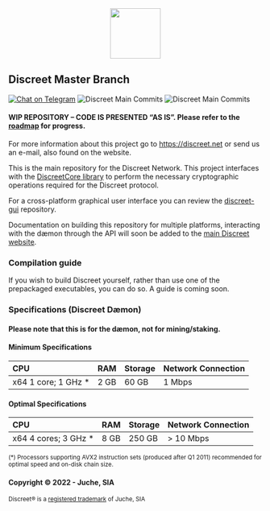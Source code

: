 <div align="center">
  <h1Discreet Network</h1>
  <img src="https://discreet.net/static/media/Discreet_eye.415ae4db.svg" width="100"/>
</div>

## Discreet Master Branch
[![Chat on Telegram][ico-telegram]][link-telegram]
![Discreet Main Commits][ico-activity-commit]
![Discreet Main Commits][ico-dotnet6]
#### WIP REPOSITORY – CODE IS PRESENTED “AS IS”. Please refer to the [roadmap](https://discreet.net/roadmap) for progress.

For more information about this project go to https://discreet.net or send us an e-mail, also found on the website.

This is the main repository for the Discreet Network. This project interfaces with the [DiscreetCore library](https://github.com/DiscreetNetwork/DiscreetCore-Win) to perform the necessary cryptographic operations required for the Discreet protocol.

For a cross-platform graphical user interface you can review the [discreet-gui](https://github.com/DiscreetNetwork/discreet-gui) repository.

Documentation on building this repository for multiple platforms, interacting with the dæmon through the API will soon be added to the [main Discreet website](https://discreet.net/roadmap).

### Compilation guide
If you wish to build Discreet yourself, rather than use one of the prepackaged executables, you can do so. A guide is coming soon.

### Specifications (Discreet Dæmon)
#### Please note that this is for the dæmon, not for mining/staking.
#### Minimum Specifications

| CPU | RAM | Storage | Network Connection |
| :--- | :--- | :--- | :--- |
| x64 1 core; 1 GHz * | 2 GB | 60 GB | 1 Mbps |

#### Optimal Specifications

| CPU | RAM | Storage | Network Connection |
| :--- | :--- | :--- | :--- |
| x64 4 cores; 3 GHz * | 8 GB | 250 GB | > 10 Mbps |

<sup>(*) Processors supporting AVX2 instruction sets (produced after Q1 2011) recommended for optimal speed and on-disk chain size. </sup>

#### Copyright © 2022 - Juche, SIA
<sup>Discreet® is a <a href="https://euipo.europa.eu/eSearch/#details/trademarks/018562628">registered trademark</a> of Juche, SIA</sup>

[ico-activity-commit]: https://img.shields.io/github/commit-activity/m/DiscreetNetwork/Discreet
[ico-telegram]: https://img.shields.io/badge/@DiscreetNetwork-2CA5E0.svg?style=flat-square&logo=telegram&label=Telegram
[ico-dotnet6]: https://img.shields.io/badge/dotnet-6-blue
[link-telegram]: https://t.me/DiscreetNetwork
